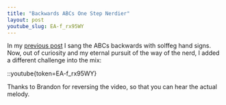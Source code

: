 ```yaml
---
title: "Backwards ABCs One Step Nerdier"
layout: post
youtube_slug: EA-f_rx95WY
---
```


In my <a href="/blog/the-abcs-backwards/">previous post</a> I sang the ABCs backwards with solffeg hand signs. Now, out of curiosity and my eternal pursuit of the way of the nerd, I added a different challenge into the mix:

::youtube{token=EA-f_rx95WY}

Thanks to Brandon for reversing the video, so that you can hear the actual melody.
